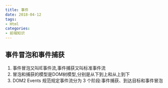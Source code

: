 ```yaml
---
title: 事件
date: 2018-04-12
tags:
- Html
categories:
- 前端知识
---
```


## 事件冒泡和事件捕获
1. 事件冒泡又叫IE事件流,事件捕获又叫标准事件流
2. 冒泡和捕获的模型是DOM树模型,分别是从下到上和从上到下
3. DOM2 Events 规范规定事件流分为 3 个阶段:事件捕获、到达目标和事件冒泡
